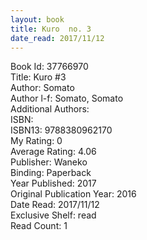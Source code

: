 ```yaml
---
layout: book
title: Kuro  no. 3
date_read: 2017/11/12
---
```


Book Id: 37766970<br />
Title: Kuro #3<br />
Author: Somato<br />
Author l-f: Somato, Somato<br />
Additional Authors: <br />
ISBN: <br />
ISBN13: 9788380962170<br />
My Rating: 0<br />
Average Rating: 4.06<br />
Publisher: Waneko<br />
Binding: Paperback<br />
Year Published: 2017<br />
Original Publication Year: 2016<br />
Date Read: 2017/11/12<br />
Exclusive Shelf: read<br />
Read Count: 1<br />

